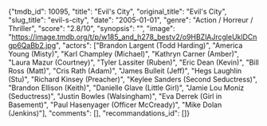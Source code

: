 {"tmdb_id": 10095, "title": "Evil's City", "original_title": "Evil's City", "slug_title": "evil-s-city", "date": "2005-01-01", "genre": "Action / Horreur / Thriller", "score": "2.8/10", "synopsis": "", "image": "https://image.tmdb.org/t/p/w185_and_h278_bestv2/o9HBZlAJrcgleUklDCngp6QaBb2.jpg", "actors": ["Brandon Largent (Todd Harding)", "America Young (Misty)", "Karl Champley (Michael)", "Kathryn Carner (Amber)", "Laura Mazur (Courtney)", "Tyler Lassiter (Ruben)", "Eric Dean (Kevin)", "Bill Ross (Matt)", "Cris Rath (Adam)", "James Bulleit (Jeff)", "Hegs Laughlin (Stu)", "Richard Kinsey (Preacher)", "Keylee Sanders (Second Seductress)", "Brandon Ellison (Keith)", "Danielle Glave (Little Girl)", "Jamie Lou Moniz (Seductress)", "Justin Bowles (Walsingham)", "Eva Derrek (Girl in Basement)", "Paul Hasenyager (Officer McCready)", "Mike Dolan (Jenkins)"], "comments": [], "recommandations_id": []}